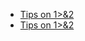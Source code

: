 - [Tips on 1>&2](https://stackoverflow.com/questions/38757862/what-does-12-mean-in-bash)
- [Tips on 1>&2](https://tldp.org/HOWTO/Bash-Prog-Intro-HOWTO-3.html)